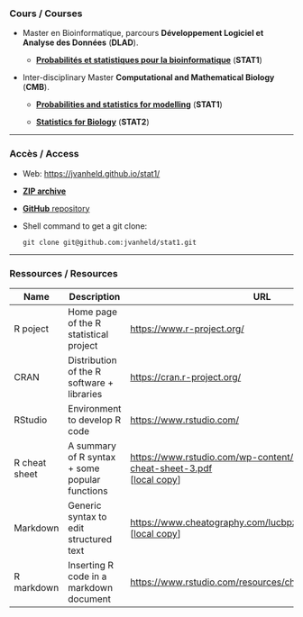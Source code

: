 ### Cours / Courses



- Master en Bioinformatique, parcours **Développement Logiciel et Analyse des Données** (**DLAD**). 

    - **[Probabilités et statistiques pour la bioinformatique](STAT1_DLAD.html)** (**STAT1**)

- Inter-disciplinary Master **Computational and Mathematical Biology** (**CMB**). 

    - **[Probabilities and statistics for modelling](STAT1_CMB.html)** (**STAT1**)
    
    - **[Statistics for Biology](STAT2_CMB.html)** (**STAT2**)



****************************************************************
### Accès / Access

- Web: <https://jvanheld.github.io/stat1/>
- [**ZIP archive**](https://github.com/jvanheld/stat1/zipball/master)
- [**GitHub** repository](https://github.com/jvanheld/stat1)
- Shell command to get a git clone: 

    `git clone git@github.com:jvanheld/stat1.git`


****************************************************************

### Ressources / Resources 

| Name | Description | URL |
|---------|------------------------|------------------------------------|
| R poject  | Home page of the R statistical project | <https://www.r-project.org/> |
| CRAN | Distribution of the R software + libraries | <https://cran.r-project.org/> |
| RStudio | Environment to develop R code | <https://www.rstudio.com/> |
| R cheat sheet | A summary of R syntax + some popular functions | <https://www.rstudio.com/wp-content/uploads/2016/10/r-cheat-sheet-3.pdf><br>[[local copy](supports/r-cheat-sheet-3.pdf)] |
| Markdown | Generic syntax to edit structured text | <https://www.cheatography.com/lucbpz/><br>[[local copy](supports/lucbpz_the-ultimate-markdown.pdf)] |
| R markdown | Inserting R code in a markdown document | <https://www.rstudio.com/resources/cheatsheets/#rmarkdown> |
